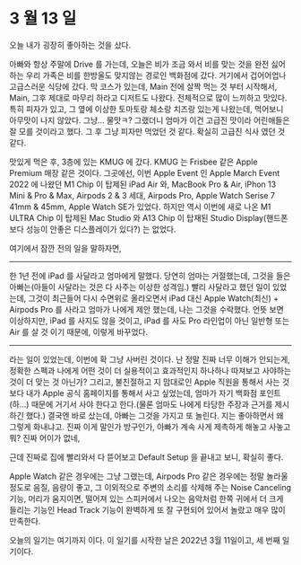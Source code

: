 # 3 월 13 일

오늘 내가 굉장히 좋아하는 것을 샀다.

아빠와 항상 주말에 Drive 를 가는데, 오늘은 비가 조금 와서 비를 맞는 것을 완전 싫어하는 우리 가족은 비를 한방울도 맞지않는 경로인 백화점에 갔다. 거기에서 겁어어업나 고급스러운 식당에 갔다. 막 코스가 있는데, Main 전에 살짝 먹는 것 부터 시작해서, Main, 그후 제대로 마무리 하라고 디저트도 나왔다. 전체적으로 많이 느끼하고 맛있다. 특히 피자가 있고, 그 옆에 이상한 토마토랑 체소랑 치즈랑 있는게 나왔는데, 먹어보니 아무맛이 나지 않았다. 그냥... 물맛ㅋ? 그랬더니 엄마가 이건 고급진 맛이라 어린애들은 잘 모를 것이라고 했다. 그 후 그냥 피자만 먹었던 것 같다. 확실히 고급진 식사 였던 것 같다.

맛있게 먹은 후, 3층에 있는 KMUG 에 갔다. KMUG 는 Frisbee 같은 Apple Premium 매장 같은 것이다. 그곳에선, 이번 Apple Event 인 Apple March Event 2022 에 나왔던 M1 Chip 이 탑제된 iPad Air 와, MacBook Pro & Air, iPhon 13 Mini & Pro & Max, Airpods 2 & 3 세대, Airpods Pro, Apple Watch Serise 7 41mm & 45mm, Apple Watch SE가 있었다. 하지만 역시 이번에 새로 나온 M1 ULTRA Chip 이 탑제된 Mac Studio 와 A13 Chip 이 탑재된 Studio Display(핸드폰 보다 성능이 안좋은 디스플레이가 있다?) 는 없었다.

여기에서 잠깐 전의 일을 말하자면,

---

한 1년 전에 iPad 를 사달라고 엄마에게 말했다. 당연히 엄마는 거절했는데, 그것을 들은 아빠는(아들이 사달라는 것은 다 사주는 이상한 성격임.) 빨리 사달라고 했던 일이 있었는데, 그것이 최근들어 다시 수면위로 올라오면서 iPad 대신 Apple Watch(최신) + Airpods Pro 를 사라고 엄마가 나에게 제안 했는데, 나는 그것을 수락했다. 언뜻 보면 이상하지만, iPad 를 사지도 않을 것이고, iPad 를 사도 Pro 라인업이 아닌 일반형 또는 Air 를 살 것 이기 때문에, 이렇게 바꾸었다.

---

라는 일이 있었는데, 이번에 확 그냥 사버린 것이다. 난 정말 진짜 너무 이해가 안되는게, 정확한 스펙과 나에게 어떤 것이 더 실용적이고 효과적인지 하나하나 따져보고 사야하는 것이 더 맞는 것 아닌가? 그리고, 불친절하고 지 맘대로인 Apple 직원을 통해서 사는 것보다 내가 Apple 공식 홈페이지를 통해서 사고 싶었는데, 엄마가 자기 백화점 포인트(하...) 때문에 거기서 사야 한다고 한다.(물론 엄마도 나에게 타당한 주장과 근거를 제시하긴 했다.) 결국엔 바로 샀는데, 아빠는 그것을 가지고 또 놀린다. 지는 좋아하면서 왜 그렇게 화내냐고. 진짜 이게 말인가 방구인가, 아빠가 계속 사게 제촉하게 해놓고 사놓고 뭐? 진짜 어이가 없네,

근데 진짜로 집에 빨리와서 다 뜯어보고 Default Setup 을 끝내고 보니, 확실히 좋다.

Apple Watch 같은 경우에는 그냥 그랬는데, Airpods Pro 같은 경우에는 정말 놀라울 정도로 음질, 음량이 좋고, 그 이외적으로 주변의 소리를 삭제해 주는 Noise Canceling 기능, 머리가 움지이면, 떨어져 있는 스피커에서 나오는 음악처럼 한쪽 귀에서 더 크게 들리는 기능인 Head Track 기능이 완벽하게 또 잘 구현되어 있어서 놀랐고 매우 많이 만족한다.

오늘의 일기는 여기까지 이다. 이 일기를 시작한 날은 2022년 3월 11일이고, 세 번째 일기이다.
